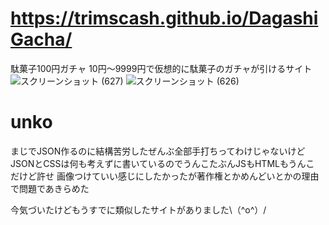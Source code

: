 # https://trimscash.github.io/DagashiGacha/
駄菓子100円ガチャ
10円～9999円で仮想的に駄菓子のガチャが引けるサイト
![スクリーンショット (627)](https://user-images.githubusercontent.com/42578480/153686840-a3d7145e-3c1c-44f7-90b6-6190221f5d70.png)
![スクリーンショット (626)](https://user-images.githubusercontent.com/42578480/153686844-b5f9a2e9-dc48-4f50-a238-a6236292dcb9.png)
# unko
まじでJSON作るのに結構苦労したぜんぶ全部手打ちってわけじゃないけど
JSONとCSSは何も考えずに書いているのでうんこたぶんJSもHTMLもうんこ
だけど許せ
画像つけていい感じにしたかったが著作権とかめんどいとかの理由で問題であきらめた

今気づいたけどもうすでに類似したサイトがありました\（^o^）/
